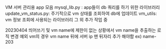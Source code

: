 VM 서버 관리용 app 모음
mysql_lib.py : app들이 db 쿼리를 하기 위한 라이브러리
update_vm_status.py: 주기적으로 vm 상태를 조회하여 db에 업데이트
vm_utils: vm 정보 조회에 사용되는 라이브러리
그 외 추가 작업 중

20230404
띄어쓰기 및 vm name에 제한이 없는 상황에서 vm name을 추출하는 로직 변경
예외 vm의 경우 vm name 뒤에 서버 ip 맨 뒤자리 추가 해야함 ex) name-203